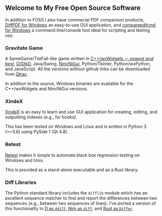 ## Welcome to My Free Open Source Software

In addition to FOSS I also have commecial PDF comparison products, [DiffPDF for Windows](https://www.qtrac.eu/diffpdf.html) an easy-to-use GUI application, and [comparepdfcmd for Windows](https://www.qtrac.eu/comparepdfcmd.html) a command line/console tool ideal for scripting and testing use.

### Gravitate Game

A SameGame/TileFall-like game written in
[C++/wxWidgets — *newest and best*](https://github.com/mark-summerfield/gravitate-wx),
[D/GtkD](https://github.com/mark-summerfield/gravitate-d),
Java/Swing,
[Nim/NiGui](https://github.com/mark-summerfield/gravitate-nim),
Python/Tkinter,
Python/wxPython,
and JavaScript.
All the versions without github links can be downloaded from [Qtrac](http://www.qtrac.eu/gravitate.html).

In addition to the source, Windows binaries are available for the C++/wxWidgets and Nim/NiGui versions.

### XindeX

[XindeX](https://github.com/mark-summerfield/xindex) is an easy to learn and use GUI application for creating, editing, and outputting indexes (e.g., for books).

This has been tested on Windows and Linux and is written in Python 3 (>=3.6) using PySide 1 (Qt 4.8).

### Retest

[Retest](https://www.qtrac.eu/retest.html) makes it simple to automate black box regression testing on Windows and Unix.

This is provided as a stand-alone executable and as a Rust library.

### Diff Libraries

The Python standard library includes the `difflib` module which has an excellent sequence matcher to find and report the differences between two sequences (e.g., between two sequences of lines). I've ported a version of this functionality to
[D as `ddiff`](https://github.com/mark-summerfield/ddiff),
[Nim as `diff`](https://github.com/mark-summerfield/diff), and
[Rust as `Differ`](https://github.com/mark-summerfield/differ).
